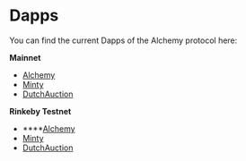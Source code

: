 # Dapps

You can find the current Dapps of the Alchemy protocol here:

**Mainnet**

* [Alchemy](https://alchemydao.com) 
* [Minty](https://minty.alchemydao.com)
* [DutchAuction](https://auction.alchemydao.com)

**Rinkeby Testnet**

* \*\*\*\*[Alchemy ](https://rinkeby.alchemydao.com)
* [Minty](https://rinkeby.minty.alchemydao.com)
* [DutchAuction](https://rinkeby.auction.alchemydao.com)

